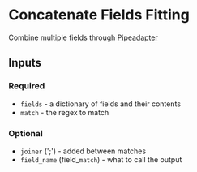 # Concatenate Fields Fitting

Combine multiple fields through [Pipeadapter](https://github.com/infrastructure-tech/lib_pipeadapter)

## Inputs

### Required
* `fields` - a dictionary of fields and their contents
* `match` - the regex to match

### Optional
* `joiner` (';') - added between matches
* `field_name` (field_`match`) - what to call the output